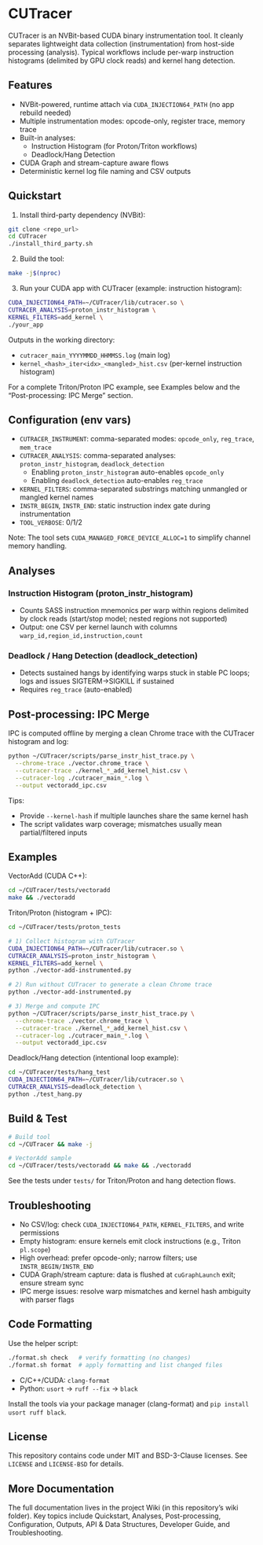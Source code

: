 # CUTracer

CUTracer is an NVBit-based CUDA binary instrumentation tool. It cleanly separates lightweight data collection (instrumentation) from host-side processing (analysis). Typical workflows include per-warp instruction histograms (delimited by GPU clock reads) and kernel hang detection.

## Features

- NVBit-powered, runtime attach via `CUDA_INJECTION64_PATH` (no app rebuild needed)
- Multiple instrumentation modes: opcode-only, register trace, memory trace
- Built-in analyses:
  - Instruction Histogram (for Proton/Triton workflows)
  - Deadlock/Hang Detection
- CUDA Graph and stream-capture aware flows
- Deterministic kernel log file naming and CSV outputs

## Quickstart

1) Install third-party dependency (NVBit):

```bash
git clone <repo_url>
cd CUTracer
./install_third_party.sh
```

2) Build the tool:

```bash
make -j$(nproc)
```

3) Run your CUDA app with CUTracer (example: instruction histogram):

```bash
CUDA_INJECTION64_PATH=~/CUTracer/lib/cutracer.so \
CUTRACER_ANALYSIS=proton_instr_histogram \
KERNEL_FILTERS=add_kernel \
./your_app
```

Outputs in the working directory:
- `cutracer_main_YYYYMMDD_HHMMSS.log` (main log)
- `kernel_<hash>_iter<idx>_<mangled>_hist.csv` (per-kernel instruction histogram)

For a complete Triton/Proton IPC example, see Examples below and the “Post-processing: IPC Merge” section.

## Configuration (env vars)

- `CUTRACER_INSTRUMENT`: comma-separated modes: `opcode_only`, `reg_trace`, `mem_trace`
- `CUTRACER_ANALYSIS`: comma-separated analyses: `proton_instr_histogram`, `deadlock_detection`
  - Enabling `proton_instr_histogram` auto-enables `opcode_only`
  - Enabling `deadlock_detection` auto-enables `reg_trace`
- `KERNEL_FILTERS`: comma-separated substrings matching unmangled or mangled kernel names
- `INSTR_BEGIN`, `INSTR_END`: static instruction index gate during instrumentation
- `TOOL_VERBOSE`: 0/1/2

Note: The tool sets `CUDA_MANAGED_FORCE_DEVICE_ALLOC=1` to simplify channel memory handling.

## Analyses

### Instruction Histogram (proton_instr_histogram)

- Counts SASS instruction mnemonics per warp within regions delimited by clock reads (start/stop model; nested regions not supported)
- Output: one CSV per kernel launch with columns `warp_id,region_id,instruction,count`

### Deadlock / Hang Detection (deadlock_detection)

- Detects sustained hangs by identifying warps stuck in stable PC loops; logs and issues SIGTERM→SIGKILL if sustained
- Requires `reg_trace` (auto-enabled)

## Post-processing: IPC Merge

IPC is computed offline by merging a clean Chrome trace with the CUTracer histogram and log:

```bash
python ~/CUTracer/scripts/parse_instr_hist_trace.py \
  --chrome-trace ./vector.chrome_trace \
  --cutracer-trace ./kernel_*_add_kernel_hist.csv \
  --cutracer-log ./cutracer_main_*.log \
  --output vectoradd_ipc.csv
```

Tips:
- Provide `--kernel-hash` if multiple launches share the same kernel hash
- The script validates warp coverage; mismatches usually mean partial/filtered inputs

## Examples

VectorAdd (CUDA C++):

```bash
cd ~/CUTracer/tests/vectoradd
make && ./vectoradd
```

Triton/Proton (histogram + IPC):

```bash
cd ~/CUTracer/tests/proton_tests

# 1) Collect histogram with CUTracer
CUDA_INJECTION64_PATH=~/CUTracer/lib/cutracer.so \
CUTRACER_ANALYSIS=proton_instr_histogram \
KERNEL_FILTERS=add_kernel \
python ./vector-add-instrumented.py

# 2) Run without CUTracer to generate a clean Chrome trace
python ./vector-add-instrumented.py

# 3) Merge and compute IPC
python ~/CUTracer/scripts/parse_instr_hist_trace.py \
  --chrome-trace ./vector.chrome_trace \
  --cutracer-trace ./kernel_*_add_kernel_hist.csv \
  --cutracer-log ./cutracer_main_*.log \
  --output vectoradd_ipc.csv
```

Deadlock/Hang detection (intentional loop example):

```bash
cd ~/CUTracer/tests/hang_test
CUDA_INJECTION64_PATH=~/CUTracer/lib/cutracer.so \
CUTRACER_ANALYSIS=deadlock_detection \
python ./test_hang.py
```

## Build & Test

```bash
# Build tool
cd ~/CUTracer && make -j

# VectorAdd sample
cd ~/CUTracer/tests/vectoradd && make && ./vectoradd
```

See the tests under `tests/` for Triton/Proton and hang detection flows.

## Troubleshooting

- No CSV/log: check `CUDA_INJECTION64_PATH`, `KERNEL_FILTERS`, and write permissions
- Empty histogram: ensure kernels emit clock instructions (e.g., Triton `pl.scope`)
- High overhead: prefer opcode-only; narrow filters; use `INSTR_BEGIN/INSTR_END`
- CUDA Graph/stream capture: data is flushed at `cuGraphLaunch` exit; ensure stream sync
- IPC merge issues: resolve warp mismatches and kernel hash ambiguity with parser flags

## Code Formatting

Use the helper script:

```bash
./format.sh check   # verify formatting (no changes)
./format.sh format  # apply formatting and list changed files
```

- C/C++/CUDA: `clang-format`
- Python: `usort` → `ruff --fix` → `black`

Install the tools via your package manager (clang-format) and `pip install usort ruff black`.

## License

This repository contains code under MIT and BSD-3-Clause licenses. See `LICENSE` and `LICENSE-BSD` for details.

## More Documentation

The full documentation lives in the project Wiki (in this repository’s wiki folder). Key topics include Quickstart, Analyses, Post-processing, Configuration, Outputs, API & Data Structures, Developer Guide, and Troubleshooting.
